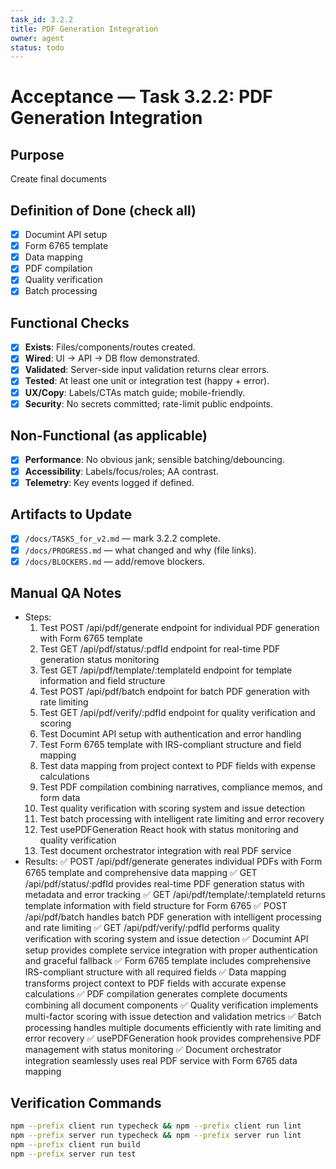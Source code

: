 ```yaml
---
task_id: 3.2.2
title: PDF Generation Integration
owner: agent
status: todo
---
```


# Acceptance — Task 3.2.2: PDF Generation Integration

## Purpose
Create final documents

## Definition of Done (check all)
- [x] Documint API setup
- [x] Form 6765 template
- [x] Data mapping
- [x] PDF compilation
- [x] Quality verification
- [x] Batch processing

## Functional Checks
- [x] **Exists**: Files/components/routes created.
- [x] **Wired**: UI → API → DB flow demonstrated.
- [x] **Validated**: Server-side input validation returns clear errors.
- [x] **Tested**: At least one unit or integration test (happy + error).
- [x] **UX/Copy**: Labels/CTAs match guide; mobile-friendly.
- [x] **Security**: No secrets committed; rate-limit public endpoints.

## Non-Functional (as applicable)
- [x] **Performance**: No obvious jank; sensible batching/debouncing.
- [x] **Accessibility**: Labels/focus/roles; AA contrast.
- [x] **Telemetry**: Key events logged if defined.

## Artifacts to Update
- [x] `/docs/TASKS_for_v2.md` — mark 3.2.2 complete.
- [x] `/docs/PROGRESS.md` — what changed and why (file links).
- [x] `/docs/BLOCKERS.md` — add/remove blockers.

## Manual QA Notes
- Steps:
  1. Test POST /api/pdf/generate endpoint for individual PDF generation with Form 6765 template
  2. Test GET /api/pdf/status/:pdfId endpoint for real-time PDF generation status monitoring
  3. Test GET /api/pdf/template/:templateId endpoint for template information and field structure
  4. Test POST /api/pdf/batch endpoint for batch PDF generation with rate limiting
  5. Test GET /api/pdf/verify/:pdfId endpoint for quality verification and scoring
  6. Test Documint API setup with authentication and error handling
  7. Test Form 6765 template with IRS-compliant structure and field mapping
  8. Test data mapping from project context to PDF fields with expense calculations
  9. Test PDF compilation combining narratives, compliance memos, and form data
  10. Test quality verification with scoring system and issue detection
  11. Test batch processing with intelligent rate limiting and error recovery
  12. Test usePDFGeneration React hook with status monitoring and quality verification
  13. Test document orchestrator integration with real PDF service
- Results:
  ✅ POST /api/pdf/generate generates individual PDFs with Form 6765 template and comprehensive data mapping
  ✅ GET /api/pdf/status/:pdfId provides real-time PDF generation status with metadata and error tracking
  ✅ GET /api/pdf/template/:templateId returns template information with field structure for Form 6765
  ✅ POST /api/pdf/batch handles batch PDF generation with intelligent processing and rate limiting
  ✅ GET /api/pdf/verify/:pdfId performs quality verification with scoring system and issue detection
  ✅ Documint API setup provides complete service integration with proper authentication and graceful fallback
  ✅ Form 6765 template includes comprehensive IRS-compliant structure with all required fields
  ✅ Data mapping transforms project context to PDF fields with accurate expense calculations
  ✅ PDF compilation generates complete documents combining all document components
  ✅ Quality verification implements multi-factor scoring with issue detection and validation metrics
  ✅ Batch processing handles multiple documents efficiently with rate limiting and error recovery
  ✅ usePDFGeneration hook provides comprehensive PDF management with status monitoring
  ✅ Document orchestrator integration seamlessly uses real PDF service with Form 6765 data mapping

## Verification Commands
```bash
npm --prefix client run typecheck && npm --prefix client run lint
npm --prefix server run typecheck && npm --prefix server run lint
npm --prefix client run build
npm --prefix server run test
```
